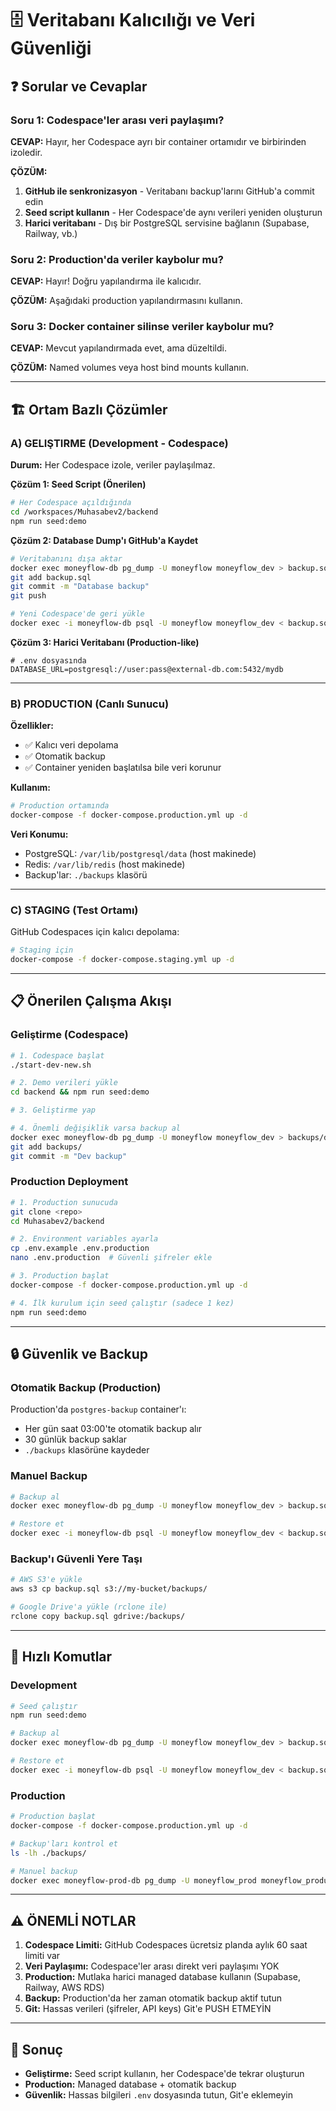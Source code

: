 # 🗄️ Veritabanı Kalıcılığı ve Veri Güvenliği

## ❓ Sorular ve Cevaplar

### Soru 1: Codespace'ler arası veri paylaşımı?
**CEVAP:** Hayır, her Codespace ayrı bir container ortamıdır ve birbirinden izoledir.

**ÇÖZÜM:**
1. **GitHub ile senkronizasyon** - Veritabanı backup'larını GitHub'a commit edin
2. **Seed script kullanın** - Her Codespace'de aynı verileri yeniden oluşturun
3. **Harici veritabanı** - Dış bir PostgreSQL servisine bağlanın (Supabase, Railway, vb.)

### Soru 2: Production'da veriler kaybolur mu?
**CEVAP:** Hayır! Doğru yapılandırma ile kalıcıdır.

**ÇÖZÜM:** Aşağıdaki production yapılandırmasını kullanın.

### Soru 3: Docker container silinse veriler kaybolur mu?
**CEVAP:** Mevcut yapılandırmada evet, ama düzeltildi.

**ÇÖZÜM:** Named volumes veya host bind mounts kullanın.

---

## 🏗️ Ortam Bazlı Çözümler

### A) GELIŞTIRME (Development - Codespace)

**Durum:** Her Codespace izole, veriler paylaşılmaz.

**Çözüm 1: Seed Script (Önerilen)**
```bash
# Her Codespace açıldığında
cd /workspaces/Muhasabev2/backend
npm run seed:demo
```

**Çözüm 2: Database Dump'ı GitHub'a Kaydet**
```bash
# Veritabanını dışa aktar
docker exec moneyflow-db pg_dump -U moneyflow moneyflow_dev > backup.sql
git add backup.sql
git commit -m "Database backup"
git push

# Yeni Codespace'de geri yükle
docker exec -i moneyflow-db psql -U moneyflow moneyflow_dev < backup.sql
```

**Çözüm 3: Harici Veritabanı (Production-like)**
```env
# .env dosyasında
DATABASE_URL=postgresql://user:pass@external-db.com:5432/mydb
```

---

### B) PRODUCTION (Canlı Sunucu)

**Özellikler:**
- ✅ Kalıcı veri depolama
- ✅ Otomatik backup
- ✅ Container yeniden başlatılsa bile veri korunur

**Kullanım:**
```bash
# Production ortamında
docker-compose -f docker-compose.production.yml up -d
```

**Veri Konumu:**
- PostgreSQL: `/var/lib/postgresql/data` (host makinede)
- Redis: `/var/lib/redis` (host makinede)
- Backup'lar: `./backups` klasörü

---

### C) STAGING (Test Ortamı)

GitHub Codespaces için kalıcı depolama:

```bash
# Staging için
docker-compose -f docker-compose.staging.yml up -d
```

---

## 📋 Önerilen Çalışma Akışı

### Geliştirme (Codespace)
```bash
# 1. Codespace başlat
./start-dev-new.sh

# 2. Demo verileri yükle
cd backend && npm run seed:demo

# 3. Geliştirme yap

# 4. Önemli değişiklik varsa backup al
docker exec moneyflow-db pg_dump -U moneyflow moneyflow_dev > backups/dev-$(date +%Y%m%d).sql
git add backups/
git commit -m "Dev backup"
```

### Production Deployment
```bash
# 1. Production sunucuda
git clone <repo>
cd Muhasabev2/backend

# 2. Environment variables ayarla
cp .env.example .env.production
nano .env.production  # Güvenli şifreler ekle

# 3. Production başlat
docker-compose -f docker-compose.production.yml up -d

# 4. İlk kurulum için seed çalıştır (sadece 1 kez)
npm run seed:demo
```

---

## 🔒 Güvenlik ve Backup

### Otomatik Backup (Production)
Production'da `postgres-backup` container'ı:
- Her gün saat 03:00'te otomatik backup alır
- 30 günlük backup saklar
- `./backups` klasörüne kaydeder

### Manuel Backup
```bash
# Backup al
docker exec moneyflow-db pg_dump -U moneyflow moneyflow_dev > backup.sql

# Restore et
docker exec -i moneyflow-db psql -U moneyflow moneyflow_dev < backup.sql
```

### Backup'ı Güvenli Yere Taşı
```bash
# AWS S3'e yükle
aws s3 cp backup.sql s3://my-bucket/backups/

# Google Drive'a yükle (rclone ile)
rclone copy backup.sql gdrive:/backups/
```

---

## 🚀 Hızlı Komutlar

### Development
```bash
# Seed çalıştır
npm run seed:demo

# Backup al
docker exec moneyflow-db pg_dump -U moneyflow moneyflow_dev > backup.sql

# Restore et
docker exec -i moneyflow-db psql -U moneyflow moneyflow_dev < backup.sql
```

### Production
```bash
# Production başlat
docker-compose -f docker-compose.production.yml up -d

# Backup'ları kontrol et
ls -lh ./backups/

# Manuel backup
docker exec moneyflow-prod-db pg_dump -U moneyflow_prod moneyflow_production > backup.sql
```

---

## ⚠️ ÖNEMLİ NOTLAR

1. **Codespace Limiti:** GitHub Codespaces ücretsiz planda aylık 60 saat limiti var
2. **Veri Paylaşımı:** Codespace'ler arası direkt veri paylaşımı YOK
3. **Production:** Mutlaka harici managed database kullanın (Supabase, Railway, AWS RDS)
4. **Backup:** Production'da her zaman otomatik backup aktif tutun
5. **Git:** Hassas verileri (şifreler, API keys) Git'e PUSH ETMEYİN

---

## 🎯 Sonuç

- **Geliştirme:** Seed script kullanın, her Codespace'de tekrar oluşturun
- **Production:** Managed database + otomatik backup
- **Güvenlik:** Hassas bilgileri `.env` dosyasında tutun, Git'e eklemeyin
